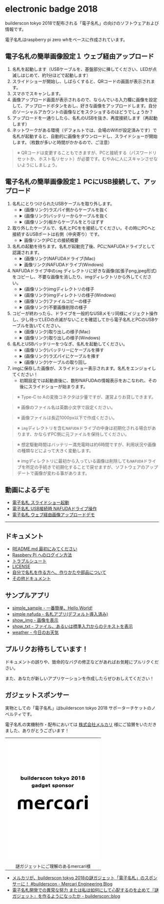 electronic badge 2018
======

builderscon tokyo 2018で配布される「電子名札」の向けのソフトウェアおよび情報です。

電子名札はraspberry pi zero whをベースに作成されています。


## 電子名札の簡単画像設定１ ウェブ経由アップロード

1. 名札を起動します（USBケーブルを、基盤部分に挿してください、LEDが点滅しはじめて、約1分ほどで起動します）
2. スライドショーが開始し、しばらくすると、QRコードの画面が表示されます。
3. スマホでスキャンします。
4. 画像アップロード画面が表示されるので、ならんでいる入力欄に画像を設定して、アップロードボタンをおし、好きな画像をアップロードします。自分のソーシャルアカウントの画像などをスクショするのはどうでしょうか？
5. アップロードを一通りしたら、名札のUSBを抜き、再度接続します（再起動します）
6. ネットワークがある環境（デフォルトでは、会場のWifiが設定済みです）で名札が起動すると、自動的に画像をダウンロードし、スライドショーが開始します。（枚数が多いと時間がかかるので、ご注意）

> ※ QRコードは変更することもできますが、PCと接続する（パスワードリセットか、ホスト名リセット）が必要です。むやみに人にスキャンさせないようにしましょう。

## 電子名札の簡単画像設定１ PCにUSB接続して、アップロード

1. 名札にとりつけられたUSBケーブルを取り外します。
    - <details><summary>(画像リンク)ラズパイ側からケーブルを抜く</summary><p><img src="docs/assets/connect_center_usb_port_before.jpg"></p></details>
    - <details><summary>(画像リンク)バッテリーからケーブルを抜く</summary><p><img src="docs/assets/plugin_usb_battery.jpg"></p></details>
    - <details><summary>(画像リンク)板からケーブルをとりはずす</summary><p><img src="docs/assets/detach_cable.jpg"></p></details>
2. 取り外したケーブルで、名札とPCをを接続してください。その時にPCへと接続するUSBポートは右側（中央寄り）です。
    - <details><summary>画像リンク)PCとの接続概要</summary><p><img src="docs/assets/connect_nafuda_to_pc.jpg"></p></details>
3. 名札の起動を待ちます。名札が起動完了後、PCにNAFUDAドライブとして認識されます。
    - <details><summary>(画像リンク)NAFUDAドライブ(Mac)</summary><p><img src="docs/assets/nafuda_drive.jpg"></p></details>
    - <details><summary>画像リンク)NAFUDAドライブ(Windows)</summary><p><img src="docs/assets/nafuda_drive_win.jpg"></p></details>
4. NAFUDAドライブ中の`img` ディレクトリに好きな画像(拡張子png,jpeg形式)をコピーし、不要な画像を消したり、imgディレクトリから外してください。
    - <details><summary>(画像リンク)imgディレクトリの様子</summary><p><img src="docs/assets/nafuda_drive_img_dir.jpg"></p></details>
    - <details><summary>(画像リンク)imgディレクトリの様子(Windows)</summary><p><img src="docs/assets/nafuda_drive_img_dir_win.jpg"></p></details>
    - <details><summary>(画像リンク)ファイルコピーの様子</summary><p><img src="docs/assets/img_copy.jpg"></p></details>
    - <details><summary>(画像リンク)不要画像削除の様子</summary><p><img src="docs/assets/delete_img.jpg"></p></details>
5. コピーが終わったら、ドライブを一般的なUSBメモリ同様にイジェクト操作し、少し待ってLEDの点滅がないことを確認してから電子名札とPCのUSBケーブルを抜いてください。
    - <details><summary>(画像リンク)取り出しの様子(Mac)</summary><p><img src="docs/assets/eject_nafuda.jpg"></p></details>
    - <details><summary>(画像リンク)取り出しの様子(Windows)</summary><p><img src="docs/assets/eject_nafuda_win.jpg"></p></details>
6. 名札とUSBバッテリーをつなぎ、名札を起動してください。
    - <details><summary>(画像リンク)バッテリーにケーブルを挿す</summary><p><img src="docs/assets/plugin_usb_battery.jpg"></p></details>
    - <details><summary>(画像リンク)ラズパイにケーブルを挿す</summary><p><img src="docs/assets/connect_center_usb_port_before.jpg"></p></details>
    - <details><summary>(画像リンク)ケーブルの取り回し</summary><p><img src="docs/assets/back_image.jpg"></p></details>
7. imgに保存した画像が、スライドショー表示されます。名札をエンジョイしてください！
    - 初期設定では起動直後に、数秒NAFUDAの情報表示をおこなわれ、その後にスライドショーが始まります。

> ※ Type-C to Aの変換コネクタは少量ですが、運営よりお貸しできます。

> ※ 画像のファイル名は英数小文字で設定ください。

> ※ 画像ファイルは長辺1000px以下で作成ください。

> ※ `img`ディレクトリを含む`NAFUDA`ドライブの中身は初期化される場合があります、かならずPC側に元ファイルを保持してください。

> ※ 想定駆動時間はバッテリー満充電時は約6時間ですが、利用状況や画像の種類などによって大きく変動します。

> ※ imgディレクトリに最初から入っている画像は削除しても`NAFUDA`ドライブを所定の手続きで初期化することで戻せますが、ソフトウェアのアップデートで画像が変わる事があります。


## 動画によるデモ

- [電子名札 スライドショー起動](https://www.youtube.com/watch?v=tByA1lBPJD4)
- [電子名札 USB接続時 NAFUDAドライブ操作](https://www.youtube.com/watch?v=ldZi0VksX1o)
- [電子名札 ウェブ経由画像アップロードデモ](https://www.youtube.com/watch?v=RRAVv2eyS_Y)


***

## ドキュメント

- [README.md 最初にみてください](docs/README.md)
- [Raspbery Pi へのログイン方法](docs/HOW_TO_LOGIN.md)
- [トラブルシュート](docs/TROUBLESHOOT.md)
- [LICENSE](docs/LICENSE.md)
- [自分で名札を作る方へ、作りかたや部品について](docs/DIY_NAFUDA.md)
- [その他ドキュメント](docs/)


## サンプルアプリ

- [simple_sample - 一番簡単、Hello,World!](simple_sample/README.md)
- [simple nafuda - 名札アプリ(デフォルト導入済み)](simple_nafuda/)
- [show_img - 画像を表示](show_img/)
- [show_txt - ファイル、あるいは標準入力からのテキストを表示](show_txt/)
- [weather - 今日のお天気](weather/)


## プルリクお待ちしています！

ドキュメントの誤りや、致命的なバグの修正などがあればお気軽にプルリクください。

また、あなたが新しいアプリケーションを作成したらぜひおしえてください！


## ガジェットスポンサー

実物としての「電子名札」はbuilderscon tokyo 2018 サポーターチケットのノベルティです。

電子名札の実機制作・配布においては [株式会社メルカリ](https://about.mercari.com/) 様にご協賛をいただきました、ありがとうございます！

||
|:---:|
| ![mercari](bootup/virtual_sd_builder/skel/img/1_gadget_sponsor_mercari.png) |
|謎ガジェットにご理解のあるmercari様|


- [メルカリが、builderscon tokyo 2018の謎ガジェット「電子名札」のスポンサーに！ \#builderscon \- Mercari Engineering Blog](https://tech.mercari.com/entry/2018/08/14/120000)
- [電子名札開発での異常な努力 または私は如何にして心配するのを止めて『謎ガジェット』を作るようになったか \- builderscon::blog](https://blog.builderscon.io/entry/2018/08/09/100000)


